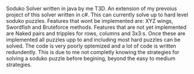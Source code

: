 Soduko Solver written in java by me T3D. An extension of my prevoius project of this solver written in c#. This can currently solve up to hard level soduko puzzles. 
Features that wont be implemented are: XYZ wings, Swordfish and Bruteforce methods.
Features that are not yet implemented are Naked pairs and tripples for rows, columns and 3x3:s. Once these are implemented all puzzles upp to and including most hard puzzles can be solved.
The code is very poorly optemized and a lot of code is written redundently. This is due to me not completly knowing the strategies for solving a soduko puzzle before begining, beyond the easy to medium strategies.
